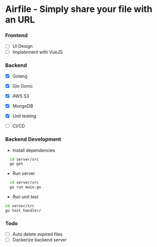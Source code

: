 # Airfile - Simply share your file with an URL

### Frontend
- [ ] UI Design
- [ ] Implatement with VueJS

### Backend
- [x] Golang
- [x] Gin Gonic
- [x] AWS S3
- [x] MongoDB
- [x] Unit testing
- [ ] CI/CD


### Backend Development

- Install dependencies
```bash
  cd server/src
  go get
```

- Run server
```bash
  cd server/src
  go run main.go
```

- Run unit test
```bash
cd server/src
go test handler/
```



### Todo
- [ ] Auto delete expired files
- [ ] Dockerize backend server